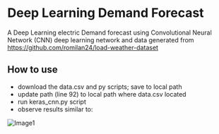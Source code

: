 # Deep Learning Demand Forecast
A Deep Learning electric Demand forecast using Convolutional Neural Network (CNN) deep learning network and data generated from https://github.com/romilan24/load-weather-dataset

## How to use
- download the data.csv and py scripts; save to local path
- update path (line 92) to local path where data.csv located
- run keras_cnn.py script
- observe results similar to:

![Image1](https://github.com/romilan24/CNN-CAISO-load-forecast/blob/main/Prediction_vs_Actuals_CNN.png)
